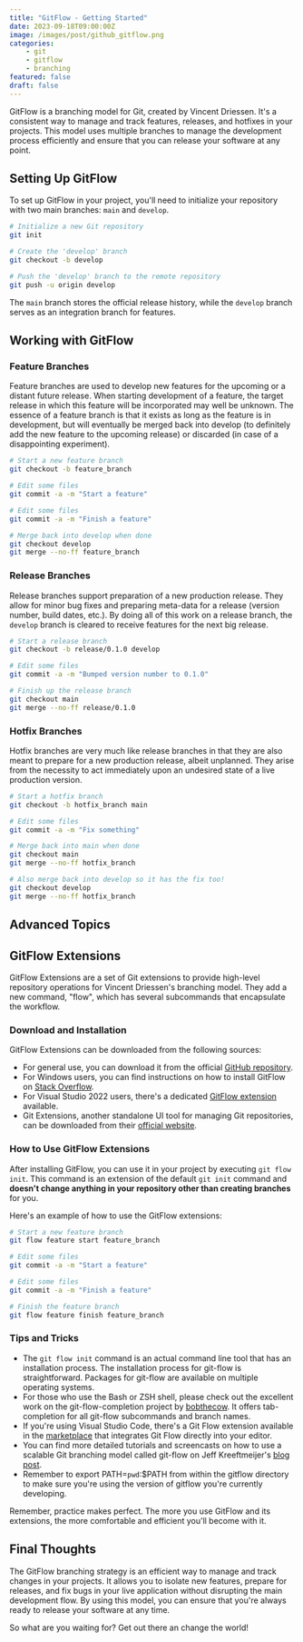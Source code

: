 ```yaml
---
title: "GitFlow - Getting Started"
date: 2023-09-18T09:00:00Z
image: /images/post/github_gitflow.png
categories:
    - git
    - gitflow
    - branching
featured: false
draft: false
---
```


GitFlow is a branching model for Git, created by Vincent Driessen. It's a consistent way to manage and track features, releases, and hotfixes in your projects. This model uses multiple branches to manage the development process efficiently and ensure that you can release your software at any point.

## Setting Up GitFlow

To set up GitFlow in your project, you'll need to initialize your repository with two main branches: `main` and `develop`.

```bash
# Initialize a new Git repository
git init

# Create the 'develop' branch
git checkout -b develop

# Push the 'develop' branch to the remote repository
git push -u origin develop
```

The `main` branch stores the official release history, while the `develop` branch serves as an integration branch for features.

## Working with GitFlow

### Feature Branches

Feature branches are used to develop new features for the upcoming or a distant future release. When starting development of a feature, the target release in which this feature will be incorporated may well be unknown. The essence of a feature branch is that it exists as long as the feature is in development, but will eventually be merged back into develop (to definitely add the new feature to the upcoming release) or discarded (in case of a disappointing experiment).

```bash
# Start a new feature branch
git checkout -b feature_branch

# Edit some files
git commit -a -m "Start a feature"

# Edit some files
git commit -a -m "Finish a feature"

# Merge back into develop when done
git checkout develop
git merge --no-ff feature_branch
```

### Release Branches

Release branches support preparation of a new production release. They allow for minor bug fixes and preparing meta-data for a release (version number, build dates, etc.). By doing all of this work on a release branch, the `develop` branch is cleared to receive features for the next big release.

```bash
# Start a release branch
git checkout -b release/0.1.0 develop

# Edit some files
git commit -a -m "Bumped version number to 0.1.0"

# Finish up the release branch
git checkout main
git merge --no-ff release/0.1.0
```

### Hotfix Branches

Hotfix branches are very much like release branches in that they are also meant to prepare for a new production release, albeit unplanned. They arise from the necessity to act immediately upon an undesired state of a live production version.

```bash
# Start a hotfix branch
git checkout -b hotfix_branch main

# Edit some files
git commit -a -m "Fix something"

# Merge back into main when done
git checkout main
git merge --no-ff hotfix_branch

# Also merge back into develop so it has the fix too!
git checkout develop
git merge --no-ff hotfix_branch
```

## Advanced Topics

## GitFlow Extensions

GitFlow Extensions are a set of Git extensions to provide high-level repository operations for Vincent Driessen's branching model. They add a new command, "flow", which has several subcommands that encapsulate the workflow.

### Download and Installation

GitFlow Extensions can be downloaded from the following sources:

- For general use, you can download it from the official [GitHub repository](https://github.com/nvie/gitflow).
- For Windows users, you can find instructions on how to install GitFlow on [Stack Overflow](https://stackoverflow.com/questions/32355523/how-to-install-gitflow-for-windows).
- For Visual Studio 2022 users, there's a dedicated [GitFlow extension](https://visualstudiogallery.msdn.microsoft.com/27f6d087-9b6f-46b0-b236-d72907b54683) available.
- Git Extensions, another standalone UI tool for managing Git repositories, can be downloaded from their [official website](https://gitextensions.github.io/).

### How to Use GitFlow Extensions

After installing GitFlow, you can use it in your project by executing `git flow init`. This command is an extension of the default `git init` command and **doesn't change anything in your repository other than creating branches** for you.

Here's an example of how to use the GitFlow extensions:

```bash
# Start a new feature branch
git flow feature start feature_branch

# Edit some files
git commit -a -m "Start a feature"

# Edit some files
git commit -a -m "Finish a feature"

# Finish the feature branch
git flow feature finish feature_branch
```

### Tips and Tricks

- The `git flow init` command is an actual command line tool that has an installation process. The installation process for git-flow is straightforward. Packages for git-flow are available on multiple operating systems.
- For those who use the Bash or ZSH shell, please check out the excellent work on the git-flow-completion project by [bobthecow](https://github.com/bobthecow/git-flow-completion). It offers tab-completion for all git-flow subcommands and branch names.
- If you're using Visual Studio Code, there's a Git Flow extension available in the [marketplace](https://marketplace.visualstudio.com/items?itemName=Serhioromano.vscode-gitflow) that integrates Git Flow directly into your editor.
- You can find more detailed tutorials and screencasts on how to use a scalable Git branching model called git-flow on Jeff Kreeftmeijer's [blog post](http://jeffkreeftmeijer.com/git-flow/).
- Remember to export PATH=`pwd`:$PATH from within the gitflow directory to make sure you're using the version of gitflow you're currently developing.

Remember, practice makes perfect. The more you use GitFlow and its extensions, the more comfortable and efficient you'll become with it.

## Final Thoughts

The GitFlow branching strategy is an efficient way to manage and track changes in your projects. It allows you to isolate new features, prepare for releases, and fix bugs in your live application without disrupting the main development flow. By using this model, you can ensure that you're always ready to release your software at any time.

So what are you waiting for? Get out there an change the world!
